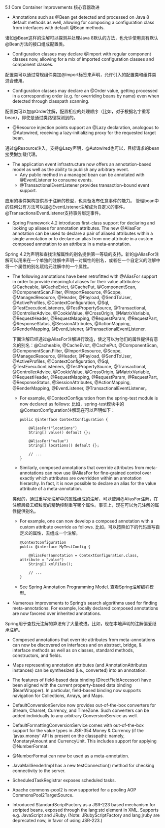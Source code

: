 5.1 Core Container Improvements  核心容器改进

- Annotations such as @Bean get detected and processed on Java 8 default methods as well, allowing for composing a configuration class from interfaces with default @Bean methods.

诸如@Bean这样的注解可以探测并处理Java 8默认的方法，也允许使用具有默认@Bean方法的接口组成配置类。

- Configuration classes may declare @Import with regular component classes now, allowing for a mix of imported configuration classes and component classes.

配置类可以通过常规组件类加@Import标签来声明，允许引入的配置类和组件类混合使用。

- Configuration classes may declare an @Order value, getting processed in a corresponding order (e.g. for overriding beans by name) even when detected through classpath scanning.

配置类可以加@Order注解，配置相应的处理顺序（比如，对于根据名字重写bean），即使是通过类路径探测到的。

- @Resource injection points support an @Lazy declaration, analogous to @Autowired, receiving a lazy-initializing proxy for the requested target bean.

通过@Resource注入，支持@Lazy声明，@Autowired也可以，目标请求的bean接受懒加载代理。

- The application event infrastructure now offers an annotation-based model as well as the ability to publish any arbitrary event.
    - Any public method in a managed bean can be annotated with @EventListener to consume events.
    - @TransactionalEventListener provides transaction-bound event support. 

应用的事件架构提供基于注解的模型，也具备发布任意事件的能力。
    管理bean中的任何公有方法可以加@EventListener注解成为自定义的事件。
    @TransactionalEventListener支持事务绑定事件。

- Spring Framework 4.2 introduces first-class support for declaring and looking up aliases for annotation attributes. The new @AliasFor annotation can be used to declare a pair of aliased attributes within a single annotation or to declare an alias from one attribute in a custom composed annotation to an attribute in a meta-annotation.

Spring 4.2为声明和查找注解属性的别名提供第一等级的支持。新的@AliasFor注解可以用来在一个单独的注解中声明一对属性的别名，或者在一个自定义的注解中将一个属性的别名赋给元注解中的一个属性。

- The following annotations have been retrofitted with @AliasFor support in order to provide meaningful aliases for their value attributes: @Cacheable, @CacheEvict, @CachePut, @ComponentScan, @ComponentScan.Filter, @ImportResource, @Scope, @ManagedResource, @Header, @Payload, @SendToUser, @ActiveProfiles, @ContextConfiguration, @Sql, @TestExecutionListeners, @TestPropertySource, @Transactional, @ControllerAdvice, @CookieValue, @CrossOrigin, @MatrixVariable, @RequestHeader, @RequestMapping, @RequestParam, @RequestPart, @ResponseStatus, @SessionAttributes, @ActionMapping, @RenderMapping, @EventListener, @TransactionalEventListener.

    下面注解已经通过@AliasFor注解进行改造，使之可以为他们的属性提供有意义的别名：@Cacheable, @CacheEvict, @CachePut, @ComponentScan, @ComponentScan.Filter, @ImportResource, @Scope, @ManagedResource, @Header, @Payload, @SendToUser, @ActiveProfiles, @ContextConfiguration, @Sql, @TestExecutionListeners, @TestPropertySource, @Transactional, @ControllerAdvice, @CookieValue, @CrossOrigin, @MatrixVariable, @RequestHeader, @RequestMapping, @RequestParam, @RequestPart, @ResponseStatus, @SessionAttributes, @ActionMapping, @RenderMapping, @EventListener, @TransactionalEventListener。

    - For example, @ContextConfiguration from the spring-test module is now declared as follows:
    比如，spring-test模块中的@ContextConfiguration注解现在可以声明如下：

        ```
        public @interface ContextConfiguration {

            @AliasFor("locations")
            String[] value() default {};

            @AliasFor("value")
            String[] locations() default {};

            // ...
        }
        ```
    - Similarly, composed annotations that override attributes from meta-annotations can now use @AliasFor for fine-grained control over exactly which attributes are overridden within an annotation hierarchy. In fact, it is now possible to declare an alias for the value attribute of a meta-annotation.

    类似的，通过重写元注解中的属性组成的注解，可以使用@AliasFor注解，在注解层级去细粒度的精确控制重写哪个属性。事实上，现在可以为元注解的属性提供别名。

    - For example, one can now develop a composed annotation with a custom attribute override as follows.
    比如，可以按照如下的代码重写自定义的属性，去组成一个注解。
        ```
        @ContextConfiguration
        public @interface MyTestConfig {

            @AliasFor(annotation = ContextConfiguration.class, attribute = "value")
            String[] xmlFiles();

            // ...
        }
        ```

    - See Spring Annotation Programming Model. 
    查看Spring注解编程模型。


- Numerous improvements to Spring’s search algorithms used for finding meta-annotations. For example, locally declared composed annotations are now favored over inherited annotations.

Spring用于查找元注解的算法有了大量改进。比如，现在本地声明的注解偏爱继承注解。

- Composed annotations that override attributes from meta-annotations can now be discovered on interfaces and on abstract, bridge, & interface methods as well as on classes, standard methods, constructors, and fields.



- Maps representing annotation attributes (and AnnotationAttributes instances) can be synthesized (i.e., converted) into an annotation.



- The features of field-based data binding (DirectFieldAccessor) have been aligned with the current property-based data binding (BeanWrapper). In particular, field-based binding now supports navigation for Collections, Arrays, and Maps.



- DefaultConversionService now provides out-of-the-box converters for Stream, Charset, Currency, and TimeZone. Such converters can be added individually to any arbitrary ConversionService as well.



- DefaultFormattingConversionService comes with out-of-the-box support for the value types in JSR-354 Money & Currency (if the 'javax.money' API is present on the classpath): namely, MonetaryAmount and CurrencyUnit. This includes support for applying @NumberFormat.



- @NumberFormat can now be used as a meta-annotation.



- JavaMailSenderImpl has a new testConnection() method for checking connectivity to the server.



- ScheduledTaskRegistrar exposes scheduled tasks.



- Apache commons-pool2 is now supported for a pooling AOP CommonsPool2TargetSource.



- Introduced StandardScriptFactory as a JSR-223 based mechanism for scripted beans, exposed through the lang:std element in XML. Supports e.g. JavaScript and JRuby. (Note: JRubyScriptFactory and lang:jruby are deprecated now, in favor of using JSR-223.) 


